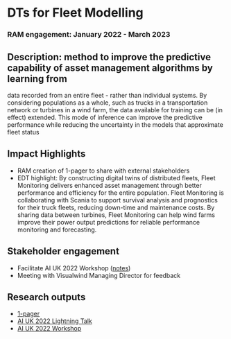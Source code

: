 # DTs for Fleet Modelling

### RAM engagement: January 2022 - March 2023

## Description: method to improve the predictive capability of asset management algorithms by learning from 
data recorded from an entire fleet - rather than individual systems. By considering populations as a whole, 
such as trucks in a transportation network or turbines in a wind farm, the data available for training can be (in effect) extended. 
This mode of inference can improve the predictive performance while reducing the uncertainty in the models that approximate fleet status

## Impact Highlights
* RAM creation of 1-pager to share with external stakeholders
* EDT highlight: By constructing digital twins of distributed fleets, 
Fleet Monitoring delivers enhanced asset management through better performance and efficiency for the entire population.
Fleet Monitoring is collaborating with Scania to support survival analysis and prognostics for their truck fleets, 
reducing down-time and maintenance costs. By sharing data between turbines, Fleet Monitoring can help wind farms improve their power output predictions 
for reliable performance monitoring and forecasting.

## Stakeholder engagement
* Facilitate AI UK 2022 Workshop ([notes](https://docs.google.com/document/d/1RpHiux5uHtWqhTlwLvUCbyRVWGQ_FohYlAAOzAp4y9g/edit#))
* Meeting with Visualwind Managing Director for feedback

## Research outputs
* [1-pager](https://github.com/alan-turing-institute/research-application-management/blob/case_study_repo/docs/case_studies/asg/1-pagers/Fleet%20Monitoring%20v3_compressed.pdf)
* [AI UK 2022 Lightning Talk](https://www.youtube.com/watch?v=EVTJDvRNMfs&list=PLuD_SqLtxSdV29ArDt6Yorez73Mmz-Jyb&index=9)
* [AI UK 2022 Workshop](https://www.youtube.com/watch?v=MQ88wg9-WqQ&list=PLuD_SqLtxSdVEUsCYlb5XjWm9D6WuNKEz&index=8)
